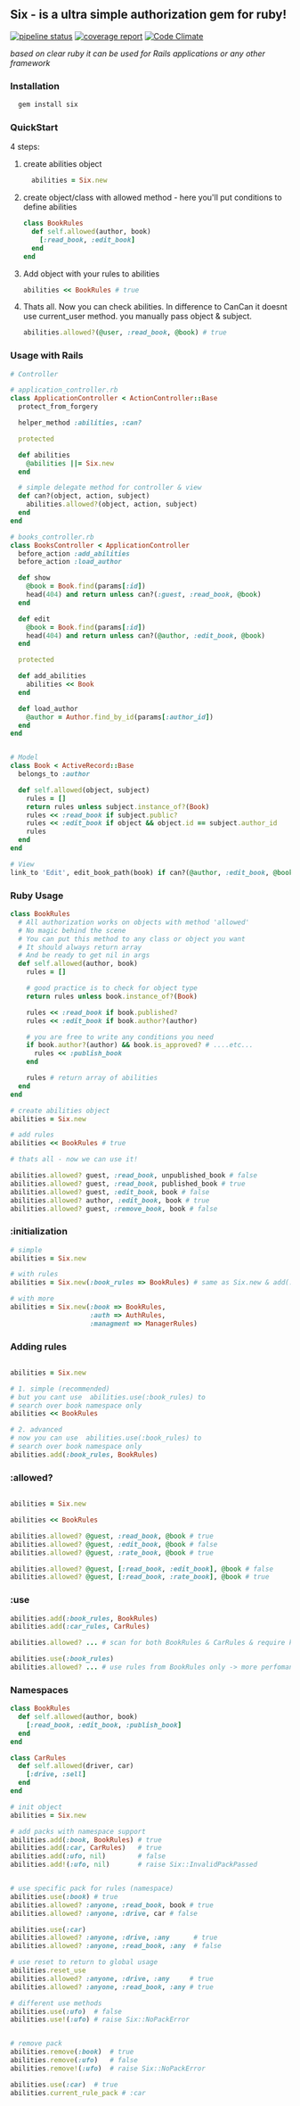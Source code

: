 ## Six - is a ultra simple authorization gem for ruby! 

[![pipeline status](https://gitlab.com/dzaporozhets/six/badges/master/pipeline.svg)](https://gitlab.com/dzaporozhets/six/commits/master)
[![coverage report](https://gitlab.com/dzaporozhets/six/badges/master/coverage.svg)](https://gitlab.com/dzaporozhets/six/commits/master)
[![Code Climate](https://codeclimate.com/github/randx/six.png)](https://codeclimate.com/github/randx/six)

_based on clear ruby it can be used for Rails applications or any other framework_

### Installation

```ruby
  gem install six
```


### QuickStart

4 steps:

1. create abilities object

    ```ruby
      abilities = Six.new
    ```

2. create object/class with allowed method - here you'll put conditions to define abilities

    ```ruby
    class BookRules
      def self.allowed(author, book)
        [:read_book, :edit_book]
      end
    end
    ```

3. Add object with your rules to abilities

    ```ruby
    abilities << BookRules # true
    ```

4. Thats all. Now you can check abilities. In difference to CanCan it doesnt use current_user method. you manually pass object & subject.

    ```ruby
    abilities.allowed?(@user, :read_book, @book) # true
    ```

### Usage with Rails

```ruby 
# Controller

# application_controller.rb
class ApplicationController < ActionController::Base
  protect_from_forgery

  helper_method :abilities, :can?

  protected 

  def abilities
    @abilities ||= Six.new
  end

  # simple delegate method for controller & view
  def can?(object, action, subject)
    abilities.allowed?(object, action, subject)
  end
end

# books_controller.rb
class BooksController < ApplicationController
  before_action :add_abilities
  before_action :load_author

  def show
    @book = Book.find(params[:id])
    head(404) and return unless can?(:guest, :read_book, @book)
  end

  def edit
    @book = Book.find(params[:id])
    head(404) and return unless can?(@author, :edit_book, @book)
  end

  protected

  def add_abilities
    abilities << Book
  end

  def load_author
    @author = Author.find_by_id(params[:author_id])
  end
end


# Model
class Book < ActiveRecord::Base
  belongs_to :author

  def self.allowed(object, subject)
    rules = []
    return rules unless subject.instance_of?(Book)
    rules << :read_book if subject.public?
    rules << :edit_book if object && object.id == subject.author_id
    rules
  end
end

# View
link_to 'Edit', edit_book_path(book) if can?(@author, :edit_book, @book)
```

### Ruby Usage

```ruby 
class BookRules
  # All authorization works on objects with method 'allowed'
  # No magic behind the scene
  # You can put this method to any class or object you want
  # It should always return array
  # And be ready to get nil in args
  def self.allowed(author, book)
    rules = []

    # good practice is to check for object type
    return rules unless book.instance_of?(Book)

    rules << :read_book if book.published? 
    rules << :edit_book if book.author?(author)

    # you are free to write any conditions you need
    if book.author?(author) && book.is_approved? # ....etc...
      rules << :publish_book 
    end

    rules # return array of abilities
  end
end

# create abilities object
abilities = Six.new

# add rules
abilities << BookRules # true

# thats all - now we can use it!

abilities.allowed? guest, :read_book, unpublished_book # false
abilities.allowed? guest, :read_book, published_book # true
abilities.allowed? guest, :edit_book, book # false
abilities.allowed? author, :edit_book, book # true
abilities.allowed? guest, :remove_book, book # false
```


### :initialization

```ruby
# simple
abilities = Six.new

# with rules
abilities = Six.new(:book_rules => BookRules) # same as Six.new & add(:book_rules, BookRules)

# with more
abilities = Six.new(:book => BookRules,
                    :auth => AuthRules,
                    :managment => ManagerRules)
```

### Adding rules

```ruby

abilities = Six.new

# 1. simple (recommended)
# but you cant use  abilities.use(:book_rules) to 
# search over book namespace only
abilities << BookRules

# 2. advanced
# now you can use  abilities.use(:book_rules) to 
# search over book namespace only
abilities.add(:book_rules, BookRules)

```

### :allowed?


```ruby

abilities = Six.new

abilities << BookRules

abilities.allowed? @guest, :read_book, @book # true
abilities.allowed? @guest, :edit_book, @book # false
abilities.allowed? @guest, :rate_book, @book # true

abilities.allowed? @guest, [:read_book, :edit_book], @book # false
abilities.allowed? @guest, [:read_book, :rate_book], @book # true
```


### :use

```ruby 
abilities.add(:book_rules, BookRules)
abilities.add(:car_rules, CarRules)

abilities.allowed? ... # scan for both BookRules & CarRules & require kind_of check

abilities.use(:book_rules)
abilities.allowed? ... # use rules from BookRules only -> more perfomance
```

### Namespaces

```ruby 
class BookRules
  def self.allowed(author, book)
    [:read_book, :edit_book, :publish_book] 
  end
end

class CarRules
  def self.allowed(driver, car)
    [:drive, :sell] 
  end
end

# init object
abilities = Six.new

# add packs with namespace support
abilities.add(:book, BookRules) # true
abilities.add(:car, CarRules)   # true
abilities.add(:ufo, nil)        # false
abilities.add!(:ufo, nil)       # raise Six::InvalidPackPassed


# use specific pack for rules (namespace)
abilities.use(:book) # true
abilities.allowed? :anyone, :read_book, book # true
abilities.allowed? :anyone, :drive, car # false

abilities.use(:car)
abilities.allowed? :anyone, :drive, :any      # true
abilities.allowed? :anyone, :read_book, :any  # false

# use reset to return to global usage
abilities.reset_use
abilities.allowed? :anyone, :drive, :any     # true
abilities.allowed? :anyone, :read_book, :any # true

# different use methods
abilities.use(:ufo)  # false
abilities.use!(:ufo) # raise Six::NoPackError


# remove pack
abilities.remove(:book)  # true
abilities.remove(:ufo)   # false
abilities.remove!(:ufo)  # raise Six::NoPackError

abilities.use(:car)  # true
abilities.current_rule_pack # :car

```


